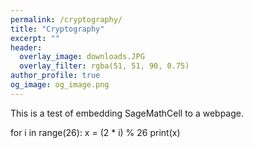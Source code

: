 ```yaml
---
permalink: /cryptography/
title: "Cryptography"
excerpt: ""
header:
  overlay_image: downloads.JPG
  overlay_filter: rgba(51, 51, 90, 0.75)
author_profile: true
og_image: og_image.png
---
```

<script src="https://sagecell.sagemath.org/static/embedded_sagecell.js"></script>
<script>sagecell.makeSagecell({"inputLocation": ".sage"}, hide: ["fullScreen"]);</script>
<link rel="stylesheet" type="text/css" href="https://sagecell.sagemath.org/static/sagecell_embed.css">

This is a test of embedding SageMathCell to a webpage.

<div class="sage">
  for i in range(26):
    x = (2 * i) % 26
    print(x)
</div>